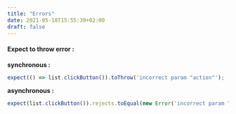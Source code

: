 ```yaml
---
title: "Errors"
date: 2021-05-18T15:55:39+02:00
draft: false
---
```


#### Expect to throw error : 

**synchronous :**

```Javascript
expect(() => list.clickButton()).toThrow('incorrect param "action"');
```

**asynchronous :**
```Javascript
expect(list.clickButton()).rejects.toEqual(new Error('incorrect param "action"'));
```